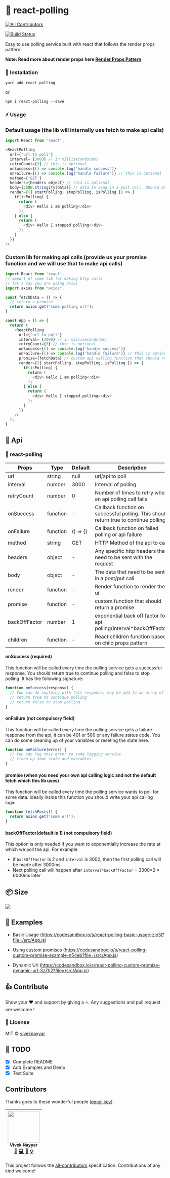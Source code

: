 # 🔔 react-polling
[![All Contributors](https://img.shields.io/badge/all_contributors-1-orange.svg?style=flat-square)](#contributors)


[![Build Status](https://travis-ci.com/vivek12345/react-polling.svg)](https://travis-ci.com/vivek12345/react-polling)

Easy to use polling service built with react that follows the render props pattern.

**Note: Read more about render props here  [Render Props Pattern](https://reactjs.org/docs/render-props.html)**

### 🚚 Installation

```
yarn add react-polling
```

or

```
npm i react-polling --save
```

### ⚡️ Usage

### Default usage (the lib will internally use fetch to make api calls)

```javascript
import React from 'react';

<ReactPolling
  url={'url to poll'}
  interval= {3000} // in milliseconds(ms)
  retryCount={3} // this is optional
  onSuccess={() => console.log('handle success')}
  onFailure={() => console.log('handle failure')} // this is optional
  method={'GET'}
  headers={headers object} // this is optional
  body={JSON.stringify(data)} // data to send in a post call. Should be stringified always
  render={({ startPolling, stopPolling, isPolling }) => {
    if(isPolling) {
      return (
        <div> Hello I am polling</div>
      );
    } else {
      return (
        <div> Hello I stopped polling</div>
      );
    }
  }}
/>
```


### Custom lib for making api calls (provide us your promise function and we will use that to make api calls)

```javascript
import React from 'react';
// import of some lib for making http calls
// let's say you are using axios
import axios from "axios";

const fetchData = () => {
  // return a promise
  return axios.get("some polling url");
}

const App = () => {
  return (
    <ReactPolling
      url={'url to poll'}
      interval= {3000} // in milliseconds(ms)
      retryCount={3} // this is optional
      onSuccess={() => console.log('handle success')}
      onFailure={() => console.log('handle failure')} // this is optional
      promise={fetchData} // custom api calling function that should return a promise
      render={({ startPolling, stopPolling, isPolling }) => {
        if(isPolling) {
          return (
            <div> Hello I am polling</div>
          );
        } else {
          return (
            <div> Hello I stopped polling</div>
          );
        }
      }}
    />
  );
}
```

## 📒 Api

### 🔔 react-polling

| Props                   | Type                   | Default   | Description                                                                                         |
|-------------------------|------------------------|-----------|-----------------------------------------------------------------------------------------------------|
| url                     | string                 | null      | url/api to poll                                                                                     |
| interval                | number                 | 3000      | Interval of polling                                                                                 |
| retryCount              | number                 | 0         | Number of times to retry when an api polling call fails                                             |
| onSuccess               | function               | -         | Callback function on successful polling. This should return true to continue polling                |
| onFailure               | function               | () => {}  | Callback function on failed polling or api failure                                                  |
| method                  | string                 | GET       | HTTP Method of the api to call                                                                      |
| headers                 | object                 | -         | Any specific http headers that need to be sent with the request                                     |
| body                    | object                 | -         | The data that need to be sent in a post/put call                                                    |
| render                  | function               | -         | Render function to render the ui                                                                    |
| promise                 | function               | -         | custom function that should return a promise                                                                    |
| backOffFactor                 | number               | 1         | exponential back off factor for api polling(interval*backOffFactor)                                                                    |
| children                | function               | -         | React children function based on child props pattern                                                |

#### onSuccess (required)

This function will be called every time the polling service gets a successful response.
You should return true to continue polling and false to stop polling. It has the following signature:

```javascript
function onSuccess(response) {
  // You can do anything with this response, may be add to an array of some state of your react component
  // return true to continue polling
  // return false to stop polling
}
```

#### onFailure (not compulsory field)

This function will be called every time the polling service gets a failure response from the api, it can be 401 or 500 or any failure status code.
You can do some cleaning up of your variables or reseting the state here.

```javascript
function onFailure(error) {
  // You can log this error to some logging service
  // clean up some state and variables.
}
```

#### promise (when you need your own api calling logic and not the default fetch which this lib uses)
This function will be called every time the polling service wants to poll for some data.
Ideally inside this function you should write your api calling logic.

```javascript
function fetchPosts() {
  return axios.get("some url");
}
```

#### backOffFactor(default is 1) (not compulsory field)
This option is only needed if you want to exponentially increase the rate at which we poll the api.
For example 
* if `backOffFactor` is 2 and `interval` is 3000, then the first polling call will be made after 3000ms
* Next polling call will happen after `interval*backOffFactor` = 3000*2 = 6000ms later


## 📦 Size

<img src='./size.png' />

## 👻 Examples

* Basic Usage (https://codesandbox.io/s/react-polling-basic-usage-zie3j?file=/src/App.js)

* Using custom promises (https://codesandbox.io/s/react-polling-custom-promise-example-n54eb?file=/src/App.js)

* Dynamic Url (https://codesandbox.io/s/react-polling-custom-promise-dynamic-url-3z7h2?file=/src/App.js)

## 👍 Contribute

Show your ❤️ and support by giving a ⭐. Any suggestions and pull request are welcome !

### 📝 License

MIT © [viveknayyar](https://github.com/vivek12345)

## 👷 TODO

- [x] Complete README
- [x] Add Examples and Demo
- [x] Test Suite

## Contributors

Thanks goes to these wonderful people ([emoji key](https://github.com/kentcdodds/all-contributors#emoji-key)):

<!-- ALL-CONTRIBUTORS-LIST:START - Do not remove or modify this section -->
<!-- prettier-ignore -->
| [<img src="https://avatars3.githubusercontent.com/u/4931048?v=4" width="100px;"/><br /><sub><b>Vivek Nayyar</b></sub>](https://www.viveknayyar.in/)<br />[📖](https://github.com/vivek12345/react-polling/commits?author=vivek12345 "Documentation") [💻](https://github.com/vivek12345/react-polling/commits?author=vivek12345 "Code") [🎨](#design-vivek12345 "Design") [💡](#example-vivek12345 "Examples") |
| :---: |
<!-- ALL-CONTRIBUTORS-LIST:END -->

This project follows the [all-contributors](https://github.com/kentcdodds/all-contributors) specification. Contributions of any kind welcome!